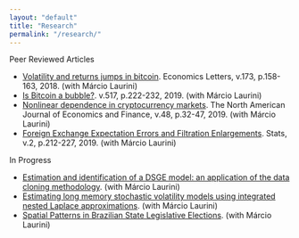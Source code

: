```yaml
---
layout: "default"
title: "Research"
permalink: "/research/"
---
```


Peer Reviewed Articles

- [Volatility and returns jumps in bitcoin](https://doi.org/10.1016/j.econlet.2018.10.011). Economics Letters, v.173, p.158-163, 2018. (with Márcio Laurini)
- [Is Bitcoin a bubble?](https://doi.org/10.1016/j.physa.2018.11.031). v.517, p.222-232, 2019. (with Márcio Laurini)
- [Nonlinear dependence in cryptocurrency markets](https://doi.org/10.1016/j.najef.2019.01.015). The North American Journal of Economics and Finance, v.48, p.32-47, 2019. (with Márcio Laurini)
- [Foreign Exchange Expectation Errors and Filtration Enlargements](https://doi.org/10.3390/stats2020016). Stats, v.2, p.212-227, 2019. (with Márcio Laurini)

In Progress

- [Estimation and identification of a DSGE model: an application of the data cloning methodology](https://teses.usp.br/teses/disponiveis/96/96131/tde-31032016-144306/publico/PedroLPChaim_Corrigida.pdf). (with Márcio Laurini)
- [Estimating long memory stochastic volatility models using integrated nested Laplace approximations](https://www.google.com/url?q=https%3A%2F%2Fwww.dropbox.com%2Fs%2Fe4a2u7keri7sid7%2FINLA_SV_fGn_Artigo_1.pdf%3Fdl%3D0&sa=D). (with Márcio Laurini)
- [Spatial Patterns in Brazilian State Legislative Elections](https://www.google.com/url?q=https%3A%2F%2Fwww.dropbox.com%2Fs%2Ffsfyrgllun81q1a%2Feleicoes_legislativas_2014_eng_2019.pdf%3Fdl%3D0&sa=D). (with Márcio Laurini)
